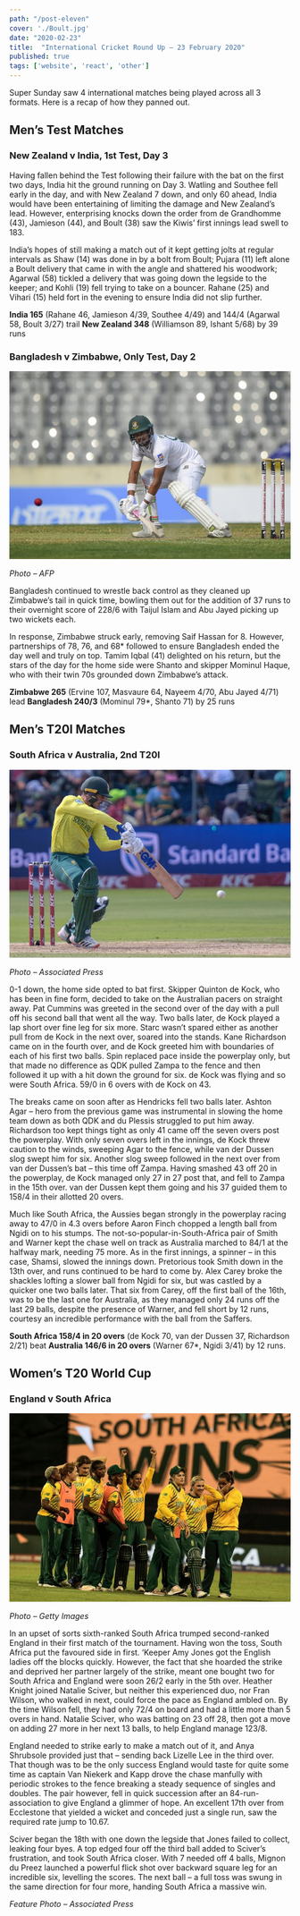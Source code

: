 ```yaml
---
path: "/post-eleven"
cover: './Boult.jpg'
date: "2020-02-23"
title:  "International Cricket Round Up – 23 February 2020"
published: true
tags: ['website', 'react', 'other']
---
```


Super Sunday saw 4 international matches being played across all 3 formats. Here is a recap of how they panned out.

## Men’s Test Matches
### New Zealand v India, 1st Test, Day 3

Having fallen behind the Test following their failure with the bat on the first two days, India hit the ground running on Day 3. Watling and Southee fell early in the day, and with New Zealand 7 down, and only 60 ahead, India would have been entertaining of limiting the damage and New Zealand’s lead. However, enterprising knocks down the order from de Grandhomme (43), Jamieson (44), and Boult (38) saw the Kiwis’ first innings lead swell to 183.

India’s hopes of still making a match out of it kept getting jolts at regular intervals as Shaw (14) was done in by a bolt from Boult; Pujara (11) left alone a Boult delivery that came in with the angle and shattered his woodwork; Agarwal (58) tickled a delivery that was going down the legside to the keeper; and Kohli (19) fell trying to take on a bouncer. Rahane (25) and Vihari (15) held fort in the evening to ensure India did not slip further.

**India 165** (Rahane 46, Jamieson 4/39, Southee 4/49) and 144/4 (Agarwal 58, Boult 3/27) trail **New Zealand 348** (Williamson 89, Ishant 5/68) by 39 runs

### Bangladesh v Zimbabwe, Only Test, Day 2
![Shanto dabs one through the offside](./Shanto.jpg)

*Photo – AFP*

Bangladesh continued to wrestle back control as they cleaned up Zimbabwe’s tail in quick time, bowling them out for the addition of 37 runs to their overnight score of 228/6 with Taijul Islam and Abu Jayed picking up two wickets each.

In response, Zimbabwe struck early, removing Saif Hassan for 8. However, partnerships of 78, 76, and 68* followed to ensure Bangladesh ended the day well and truly on top. Tamim Iqbal (41) delighted on his return, but the stars of the day for the home side were Shanto and skipper Mominul Haque, who with their twin 70s grounded down Zimbabwe’s attack.

**Zimbabwe 265** (Ervine 107, Masvaure 64, Nayeem 4/70, Abu Jayed 4/71) lead **Bangladesh 240/3** (Mominul 79*, Shanto 71) by 25 runs

## Men’s T20I Matches
### South Africa v Australia, 2nd T20I
![Quinton de Kock took the attack to the Aussies](./Quinton-De-Kock.jpg)

*Photo – Associated Press*

0-1 down, the home side opted to bat first. Skipper Quinton de Kock, who has been in fine form, decided to take on the Australian pacers on straight away. Pat Cummins was greeted in the second over of the day with a pull off his second ball that went all the way. Two balls later, de Kock played a lap short over fine leg for six more. Starc wasn’t spared either as another pull from de Kock in the next over, soared into the stands. Kane Richardson came on in the fourth over, and de Kock greeted him with boundaries of each of his first two balls. Spin replaced pace inside the powerplay only, but that made no difference as QDK pulled Zampa to the fence and then followed it up with a hit down the ground for six. de Kock was flying and so were South Africa. 59/0 in 6 overs with de Kock on 43.

The breaks came on soon after as Hendricks fell two balls later. Ashton Agar – hero from the previous game was instrumental in slowing the home team down as both QDK and du Plessis struggled to put him away. Richardson too kept things tight as only 41 came off the seven overs post the powerplay. With only seven overs left in the innings, de Kock threw caution to the winds, sweeping Agar to the fence, while van der Dussen slog swept him for six. Another slog sweep followed in the next over from van der Dussen’s bat – this time off Zampa. Having smashed 43 off 20 in the powerplay, de Kock managed only 27 in 27 post that, and fell to Zampa in the 15th over. van der Dussen kept them going and his 37 guided them to 158/4 in their allotted 20 overs.

Much like South Africa, the Aussies began strongly in the powerplay racing away to 47/0 in 4.3 overs before Aaron Finch chopped a length ball from Ngidi on to his stumps. The not-so-popular-in-South-Africa pair of Smith and Warner kept the chase well on track as Australia marched to 84/1 at the halfway mark, needing 75 more. As in the first innings, a spinner – in this case, Shamsi, slowed the innings down. Pretorious took Smith down in the 13th over, and runs continued to be hard to come by. Alex Carey broke the shackles lofting a slower ball from Ngidi for six, but was castled by a quicker one two balls later. That six from Carey, off the first ball of the 16th, was to be the last one for Australia, as they managed only 24 runs off the last 29 balls, despite the presence of Warner, and fell short by 12 runs, courtesy an incredible performance with the ball from the Saffers.

**South Africa 158/4 in 20 overs** (de Kock 70, van der Dussen 37, Richardson 2/21) beat **Australia 146/6 in 20 overs** (Warner 67*, Ngidi 3/41) by 12 runs.

## Women’s T20 World Cup
### England v South Africa
![SA women celebrate a fine win](./SA-Women.jpg)

*Photo – Getty Images*

In an upset of sorts sixth-ranked South Africa trumped second-ranked England in their first match of the tournament. Having won the toss, South Africa put the favoured side in first. ‘Keeper Amy Jones got the English ladies off the blocks quickly. However, the fact that she hoarded the strike and deprived her partner largely of the strike, meant one bought two for South Africa and England were soon 26/2 early in the 5th over. Heather Knight joined Natalie Sciver, but neither this experienced duo, nor Fran Wilson, who walked in next, could force the pace as England ambled on. By the time Wilson fell, they had only 72/4 on board and had a little more than 5 overs in hand. Natalie Sciver, who was batting on 23 off 28, then got a move on adding 27 more in her next 13 balls, to help England manage 123/8.

England needed to strike early to make a match out of it, and Anya Shrubsole provided just that – sending back Lizelle Lee in the third over. That though was to be the only success England would taste for quite some time as captain Van Niekerk and Kapp drove the chase manfully with periodic strokes to the fence breaking a steady sequence of singles and doubles. The pair however, fell in quick succession after an 84-run-association to give England a glimmer of hope. An excellent 17th over from Ecclestone that yielded a wicket and conceded just a single run, saw the required rate jump to 10.67.

Sciver began the 18th with one down the legside that Jones failed to collect, leaking four byes. A top edged four off the third ball added to Sciver’s frustration, and took South Africa closer. With 7 needed off 4 balls, Mignon du Preez launched a powerful flick shot over backward square leg for an incredible six, levelling the scores. The next ball – a full toss was swung in the same direction for four more, handing South Africa a massive win.

*Feature Photo – Associated Press*